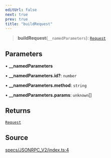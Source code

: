```yaml
---
editUrl: false
next: true
prev: true
title: "buildRequest"
---
```


> **buildRequest**(`__namedParameters`): [`Request`](../interfaces/Request.md)

## Parameters

• **\_\_namedParameters**

• **\_\_namedParameters\.id?**: `number`

• **\_\_namedParameters\.method**: `string`

• **\_\_namedParameters\.params**: `unknown`[]

## Returns

[`Request`](../interfaces/Request.md)

## Source

[specs/JSONRPC\_V2/index.ts:4](https://github.com/chord-ts/rpc/blob/0637e5c/src/specs/JSONRPC_V2/index.ts#L4)
